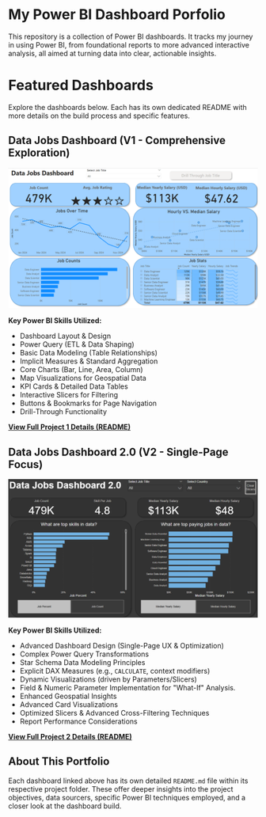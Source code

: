# My Power BI Dashboard Porfolio

This repository is a collection of Power BI dashboards. It tracks my journey in using Power BI, from foundational reports to more advanced interactive analysis, all aimed at turning data into clear, actionable insights.

# Featured Dashboards

Explore the dashboards below. Each has its own dedicated README with more details on the build process and specific features.

## Data Jobs Dashboard (V1 - Comprehensive Exploration)

![Data Jobs DB v1](/images/Project1_Page1.png)

**Key Power BI Skills Utilized:**
* Dashboard Layout & Design
* Power Query (ETL & Data Shaping)
* Basic Data Modeling (Table Relationships)
* Implicit Measures & Standard Aggregation
* Core Charts (Bar, Line, Area, Column)
* Map Visualizations for Geospatial Data
* KPI Cards & Detailed Data Tables
* Interactive Slicers for Filtering
* Buttons & Bookmarks for Page Navigation
* Drill-Through Functionality

[**View Full Project 1 Details (README)**](/Data_Jobs_v1/README.md)

## Data Jobs Dashboard 2.0 (V2 - Single-Page Focus)

![Data Jobs DB v2](/images/Project2_Page1.png)

**Key Power BI Skills Utilized:**
* Advanced Dashboard Design (Single-Page UX & Optimization)
* Complex Power Query Transformations
* Star Schema Data Modeling Principles
* Explicit DAX Measures (e.g., `CALCULATE`, context modifiers)
* Dynamic Visualizations (driven by Parameters/Slicers)
* Field & Numeric Parameter Implementation for "What-If" Analysis.
* Enhanced Geospatial Insights
* Advanced Card Visualizations
* Optimized Slicers & Advanced Cross-Filtering Techniques
* Report Performance Considerations

[**View Full Project 2 Details (README)**](/Data_Jobs_v2/README.md)

## About This Portfolio

Each dashboard linked above has its own detailed `README.md` file within its respective project folder. These offer deeper insights into the project objectives, data sourcers, specific Power BI techniques employed, and a closer look at the dashboard build.